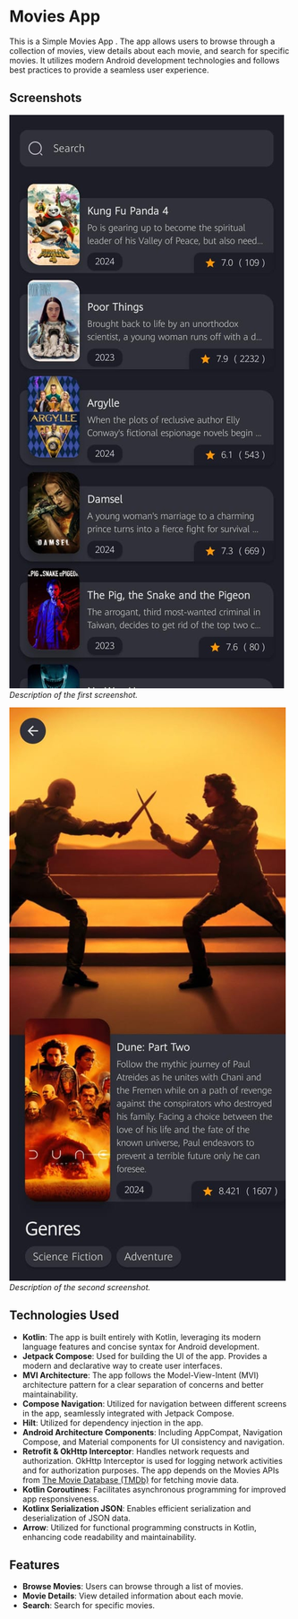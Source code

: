 # Movies App

This is a Simple Movies App . The app allows users to browse through a collection of movies, view
details about each movie, and search for specific movies. It utilizes modern Android development
technologies and follows best practices to provide a seamless user experience.


## Screenshots

![Screenshot 1](screenshots/img1.jpg)
*Description of the first screenshot.*

![Screenshot 2](screenshots/img2.jpg)
*Description of the second screenshot.*

## Technologies Used

- **Kotlin**: The app is built entirely with Kotlin, leveraging its modern language features and
  concise syntax for Android development.
- **Jetpack Compose**: Used for building the UI of the app. Provides a modern and declarative way to
  create user interfaces.
- **MVI Architecture**: The app follows the Model-View-Intent (MVI) architecture pattern for a clear
  separation of concerns and better maintainability.
- **Compose Navigation**: Utilized for navigation between different screens in the app,
  seamlessly integrated with Jetpack Compose.
- **Hilt**: Utilized for dependency injection in the app.
- **Android Architecture Components**: Including AppCompat, Navigation Compose, and Material
  components for UI consistency and navigation.
- **Retrofit & OkHttp Interceptor**: Handles network requests and authorization. OkHttp Interceptor
  is used for logging network activities and for authorization purposes. The app depends on the
  Movies APIs from [The Movie Database (TMDb)](https://www.themoviedb.org/documentation/api) for
  fetching movie data.
- **Kotlin Coroutines**: Facilitates asynchronous programming for improved app responsiveness.
- **Kotlinx Serialization JSON**: Enables efficient serialization and deserialization of JSON data.
- **Arrow**: Utilized for functional programming constructs in Kotlin, enhancing code readability
  and maintainability.

## Features

- **Browse Movies**: Users can browse through a list of movies.
- **Movie Details**: View detailed information about each movie.
- **Search**: Search for specific movies.
